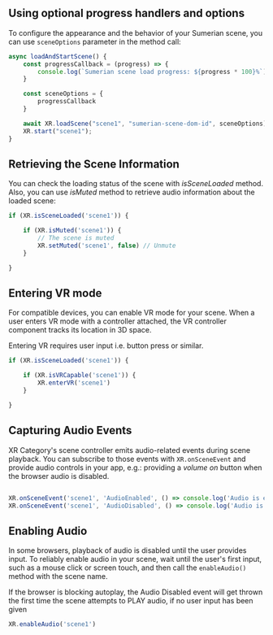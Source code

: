 ## Using optional progress handlers and options

To configure the appearance and the behavior of your Sumerian scene, you can use `sceneOptions` parameter in the method call:

```javascript
async loadAndStartScene() {
    const progressCallback = (progress) => {
        console.log(`Sumerian scene load progress: ${progress * 100}%`);
    }

    const sceneOptions = {
        progressCallback
    }

    await XR.loadScene("scene1", "sumerian-scene-dom-id", sceneOptions);
    XR.start("scene1");
}
```

## Retrieving the Scene Information

You can check the loading status of the scene with *isSceneLoaded* method. Also, you can use *isMuted* method to retrieve audio information about the loaded scene:

```javascript
if (XR.isSceneLoaded('scene1')) {

    if (XR.isMuted('scene1')) {
        // The scene is muted
        XR.setMuted('scene1', false) // Unmute
    }

}
```

## Entering VR mode

For compatible devices, you can enable VR mode for your scene. When a user enters VR mode with a controller attached, the VR controller component tracks its location in 3D space.

<amplify-callout> Entering VR requires user input i.e. button press or similar. </amplify-callout>

```javascript
if (XR.isSceneLoaded('scene1')) {

    if (XR.isVRCapable('scene1')) {
        XR.enterVR('scene1')
    }

}
```

## Capturing Audio Events

XR Category's scene controller emits audio-related events during scene playback. You can subscribe to those events with `XR.onSceneEvent` and provide audio controls in your app, e.g.: providing a *volume on* button when the browser audio is disabled.

```javascript

XR.onSceneEvent('scene1', 'AudioEnabled', () => console.log('Audio is enabled') );
XR.onSceneEvent('scene1', 'AudioDisabled', () => console.log('Audio is disabled') ));

```

## Enabling Audio

In some browsers, playback of audio is disabled until the user provides input. To reliably enable audio in your scene, wait until the user's first input, such as a mouse click or screen touch, and then call the `enableAudio()` method with the scene name.

<amplify-callout> If the browser is blocking autoplay, the Audio Disabled event will get thrown the first time the scene attempts to PLAY audio, if no user input has been given </amplify-callout>

```javascript
XR.enableAudio('scene1')
```

